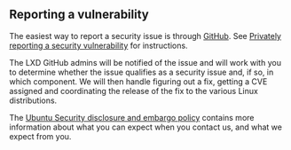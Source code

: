 ## Reporting a vulnerability

The easiest way to report a security issue is through
[GitHub](https://github.com/canonical/jimm/security/advisories/new). See
[Privately reporting a security
vulnerability](https://docs.github.com/en/code-security/security-advisories/guidance-on-reporting-and-writing/privately-reporting-a-security-vulnerability)
for instructions.

The LXD GitHub admins will be notified of the issue and will work with you
to determine whether the issue qualifies as a security issue and, if so, in
which component. We will then handle figuring out a fix, getting a CVE
assigned and coordinating the release of the fix to the various Linux
distributions.

The [Ubuntu Security disclosure and embargo
policy](https://ubuntu.com/security/disclosure-policy) contains more
information about what you can expect when you contact us, and what we
expect from you.